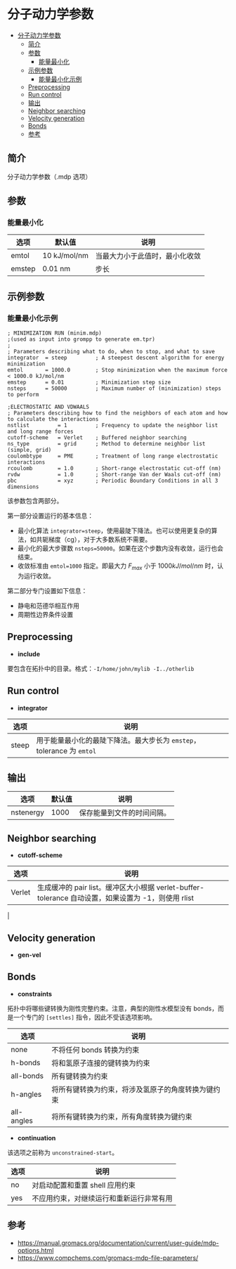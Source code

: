 # 分子动力学参数

- [分子动力学参数](#分子动力学参数)
  - [简介](#简介)
  - [参数](#参数)
    - [能量最小化](#能量最小化)
  - [示例参数](#示例参数)
    - [能量最小化示例](#能量最小化示例)
  - [Preprocessing](#preprocessing)
  - [Run control](#run-control)
  - [输出](#输出)
  - [Neighbor searching](#neighbor-searching)
  - [Velocity generation](#velocity-generation)
  - [Bonds](#bonds)
  - [参考](#参考)

## 简介

分子动力学参数（.mdp 选项）

## 参数

### 能量最小化

|选项|默认值|说明|
|---|---|---|
|emtol|10 kJ/mol/nm|当最大力小于此值时，最小化收敛|
|emstep|0.01 nm|步长|

## 示例参数

### 能量最小化示例

```mdp
; MINIMIZATION RUN (minim.mdp)
;(used as input into grompp to generate em.tpr)
;
; Parameters describing what to do, when to stop, and what to save
integrator  = steep         ; A steepest descent algorithm for energy minimization
emtol       = 1000.0        ; Stop minimization when the maximum force < 1000.0 kJ/mol/nm
emstep      = 0.01          ; Minimization step size
nsteps      = 50000         ; Maximum number of (minimization) steps to perform

;ELECTROSTATIC AND VDWAALS
; Parameters describing how to find the neighbors of each atom and how to calculate the interactions
nstlist         = 1         ; Frequency to update the neighbor list and long range forces
cutoff-scheme   = Verlet    ; Buffered neighbor searching
ns_type         = grid      ; Method to determine neighbor list (simple, grid)
coulombtype     = PME       ; Treatment of long range electrostatic interactions
rcoulomb        = 1.0       ; Short-range electrostatic cut-off (nm)
rvdw            = 1.0       ; Short-range Van der Waals cut-off (nm)
pbc             = xyz       ; Periodic Boundary Conditions in all 3 dimensions
```

该参数包含两部分。

第一部分设置运行的基本信息：

- 最小化算法 `integrator=steep`，使用最陡下降法。也可以使用更复杂的算法，如共轭梯度（cg），对于大多数系统不需要。
- 最小化的最大步骤数 `nsteps=50000`。如果在这个步数内没有收敛，运行也会结束。
- 收敛标准由 `emtol=1000` 指定。即最大力 $F_{max}$ 小于 $1000 kJ/mol/nm$ 时，认为运行收敛。

第二部分专门设置如下信息：

- 静电和范德华相互作用
- 周期性边界条件设置

## Preprocessing

- **include**

要包含在拓扑中的目录。格式：`-I/home/john/mylib -I../otherlib`



## Run control

- **integrator**

|选项|说明|
|---|---|
|steep|用于能量最小化的最陡下降法。最大步长为 `emstep`，tolerance 为 `emtol`|



## 输出

|选项|默认值|说明|
|---|---|---|
|nstenergy|1000|保存能量到文件的时间间隔。|

## Neighbor searching

- **cutoff-scheme**

|选项|说明|
|---|---|
|Verlet|生成缓冲的 pair list。缓冲区大小根据 verlet-buffer-tolerance 自动设置，如果设置为 -1，则使用 rlist|
|

## Velocity generation

- **gen-vel**



## Bonds

- **constraints**

拓扑中将哪些键转换为刚性完整约束。注意，典型的刚性水模型没有 bonds，而是一个专门的 `[settles]` 指令，因此不受该选项影响。

|选项|说明|
|---|---|
|none|不将任何 bonds 转换为约束|
|h-bonds|将和氢原子连接的键转换为约束|
|all-bonds|所有键转换为约束|
|h-angles|将所有键转换为约束，将涉及氢原子的角度转换为键约束|
|all-angles|将所有键转换为约束，所有角度转换为键约束|

- **continuation**

该选项之前称为 `unconstrained-start`。

|选项|说明|
|---|---|
|no|对启动配置和重置 shell 应用约束|
|yes|不应用约束，对继续运行和重新运行非常有用|


## 参考

- https://manual.gromacs.org/documentation/current/user-guide/mdp-options.html
- https://www.compchems.com/gromacs-mdp-file-parameters/
